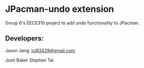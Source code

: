 JPacman-undo extension
=================

Group 6's EECE310 project to add undo functionality to JPacman.

Developers:  
----------------
Jason Jang: <email>jcj83429@gmail.com</email>

Josh Baker
Stephen Tai
